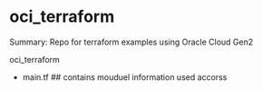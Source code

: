 # oci_terraform

Summary: Repo for terraform examples using Oracle Cloud Gen2 


oci_terraform
- main.tf ## contains mouduel information used accorss 
